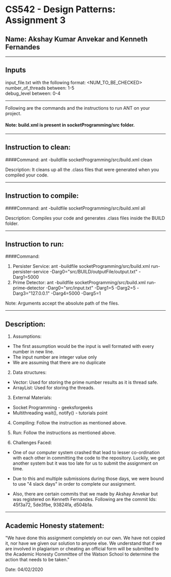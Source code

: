 # CS542 - Design Patterns: Assignment 3
## Name: Akshay Kumar Anvekar and Kenneth Fernandes


-----------------------------------------------------------------------
## Inputs
input_file.txt with the following format: <NUM_TO_BE_CHECKED><br/>
number_of_threads between: 1-5<br/>
debug_level between: 0-4

-----------------------------------------------------------------------
Following are the commands and the instructions to run ANT on your project.
#### Note: build.xml is present in socketProgramming/src folder.

-----------------------------------------------------------------------
## Instruction to clean:

####Command: ant -buildfile socketProgramming/src/build.xml clean

Description: It cleans up all the .class files that were generated when you
compiled your code.

-----------------------------------------------------------------------
## Instruction to compile:

####Command: ant -buildfile socketProgramming/src/build.xml all

Description: Compiles your code and generates .class files inside the BUILD folder.

-----------------------------------------------------------------------
## Instruction to run:

####Command: 
1. Persister Service:
ant -buildfile socketProgramming/src/build.xml run-persister-service -Darg0="src/BUILD/outputFile/output.txt" -Darg1=5000
2. Prime Detector: 
ant -buildfile socketProgramming/src/build.xml run-prime-detector -Darg0="src/input.txt" -Darg1=5 -Darg2=5 -Darg3="127.0.0.1" -Darg4=5000 -Darg5=1 

Note: Arguments accept the absolute path of the files.

-----------------------------------------------------------------------
## Description:

1. Assumptions:
- The first assumption would be the input is well formated with every number in new line.
- The input number are integer value only
- We are assuming that there are no duplicate  
2. Data structures:
- Vector: Used for storing the prime number results as it is thread safe.
- ArrayList: Used for storing the threads.

3. External Materials:
- Socket Programming - geeksforgeeks
- Multithreading wait(), notify() - tutorials point

4. Compiling:
Follow the instruction as mentioned above.

5. Run:
Follow the instructions as mentioned above.

6. Challenges Faced:
- One of our computer system crashed that lead to lesser co-ordination with each other in committing the code to the repository. Luckily, we got another system but it was too late for us to submit the assignment on time.

- Due to this and multiple submissions during those days, we were bound to use "4 slack days" in order to complete our assignment.

- Also, there are certain commits that we made by Akshay Anvekar but was registered on Kenneth Fernandes. Following are the commit Ids: 45f3a72, 5de3fbe, 93824fa, d504b1a.

--------------------------------------------------------------------------------
## Academic Honesty statement:
"We have done this assignment completely on our own. We have not copied it, nor have we given our solution to anyone else. We understand that if we are involved in plagiarism or cheating an official form will be submitted to the Academic Honesty Committee of the Watson School to determine the action that needs to be taken."

Date: 04/02/2020
